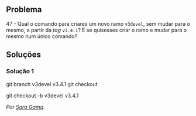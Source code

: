 ## Problema

47 - Qual o comando para criares um novo ramo `v3devel`, sem mudar para o
mesmo, a partir da _tag_ `v3.4.1`? E se quisesses criar o ramo e mudar para o
mesmo num único comando?

## Soluções

### Solução 1

git branch v3devel v3.4.1
git checkout 

git checkout -b v3devel v3.4.1

*Por [Sara Gama](https://github.com/serapinta).*